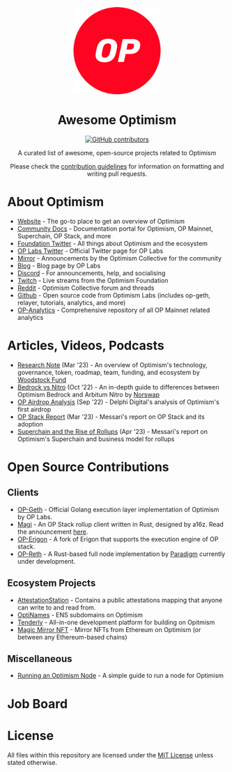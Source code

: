 <div align="center">
  <img alt="awesome optimism logo" src="./assets/OP.png" width="200">
  <h1 align="center">Awesome Optimism</h1>
  <p align="center">
    <a href="https://github.com/abhinav-woodstock/awesome-optimism/graphs/contributors">
      <img alt="GitHub contributors" src="https://img.shields.io/github/contributors/abhinav-woodstock/awesome-optimism">
    </a>
  </p>

  <p align="center">A curated list of awesome, open-source projects related to Optimism</p>
  <p align="center">Please check the <a href="CONTRIBUTING.md">contribution guidelines</a> for information on formatting and writing pull requests.</p>
</div>

# About Optimism

- [Website](https://www.optimism.io/) - The go-to place to get an overview of Optimism
- [Community Docs](https://community.optimism.io/) - Documentation portal for Optimism, OP Mainnet, Superchain, OP Stack, and more
- [Foundation Twitter](https://twitter.com/optimismFND) - All things about Optimism and the ecosystem
- [OP Labs Twitter](https://twitter.com/OPLabsPBC) - Official Twitter page for OP Labs
- [Mirror](https://optimism.mirror.xyz/) - Announcements by the Optimism Collective for the community 
- [Blog](https://blog.oplabs.co/) - Blog page by OP Labs
- [Discord](https://discord.com/invite/optimism) - For announcements, help, and socialising
- [Twitch](https://www.twitch.tv/optimismfnd) - Live streams from the Optimism Foundation
- [Reddit](https://www.reddit.com/r/optimismCollective/) - Optimism Collective forum and threads
- [Github](https://github.com/ethereum-optimism) - Open source code from Optimism Labs (includes op-geth, relayer, tutorials, analytics, and more)
- [OP-Analytics](https://github.com/ethereum-optimism/op-analytics) - Comprehensive repository of all OP Mainnet related analytics

# Articles, Videos, Podcasts

- [Research Note](https://woodstock-research.notion.site/Optimism-105557d5bb1d43a39423e40a49f27585?pvs=4) (Mar '23) - An overview of Optimism's technology, governance, token, roadmap, team, funding, and ecosystem by [Woodstock Fund](https://woodstockfund.com/)
- [Bedrock vs Nitro](https://norswap.com/bedrock-vs-nitro/) (Oct '22) - An in-depth guide to differences between Optimism Bedrock and Arbitum Nitro by [Norswap](https://twitter.com/norswap)
- [OP Airdrop Analysis](https://members.delphidigital.io/reports/was-optimisms-airdrop-a-success) (Sep '22) - Delphi Digital's analysis of Optimism's first airdrop
- [OP Stack Report](https://messari.io/report/scaling-ethereum-with-the-op-stack) (Mar '23) - Messari's report on OP Stack and its adoption
- [Superchain and the Rise of Rollups](https://messari.io/report/into-the-superchain-the-rise-of-ethereum-centric-rollup-ecosystems) (Apr '23) - Messari's report on Optimism's Superchain and business model for rollups

# Open Source Contributions

## Clients
- [OP-Geth](https://github.com/ethereum-optimism/op-geth) - Official Golang execution layer implementation of Optimism by OP Labs.
- [Magi](https://github.com/a16z/magi) - An OP Stack rollup client written in Rust, designed by a16z. Read the announcement [here](https://a16zcrypto.com/posts/article/building-magi-a-new-rollup-client-for-optimism/). 
- [OP-Erigon](https://github.com/testinprod-io/op-erigon) - A fork of Erigon that supports the execution engine of OP stack.
- [OP-Reth](https://github.com/paradigmxyz/reth/pull/1569) - A Rust-based full node implementation by [Paradigm](https://github.com/paradigmxyz/reth) currently under development.

## Ecosystem Projects
- [AttestationStation](https://github.com/ethereum-optimism/optimism-tutorial/tree/main/ecosystem/attestation-station) - Contains a public attestations mapping that anyone can write to and read from.
- [OptiNames](https://github.com/Optinames) - ENS subdomains on Optimism
- [Tenderly](https://github.com/ethereum-optimism/optimism-tutorial/tree/main/ecosystem/tenderly) - All-in-one development platform for building on Opitmism
- [Magic Mirror NFT](https://github.com/smartcontracts/opfp) - Mirror NFTs from Ethereum on Optimism (or between any Ethereum-based chains)

## Miscellaneous
- [Running an Optimism Node](https://github.com/smartcontracts/simple-optimism-node) - A simple guide to run a node for Optimism

# Job Board

# License

All files within this repository are licensed under the [MIT License](https://github.com/abhinav-woodstock/awesome-optimism/blob/main/LICENSE) unless stated otherwise.
